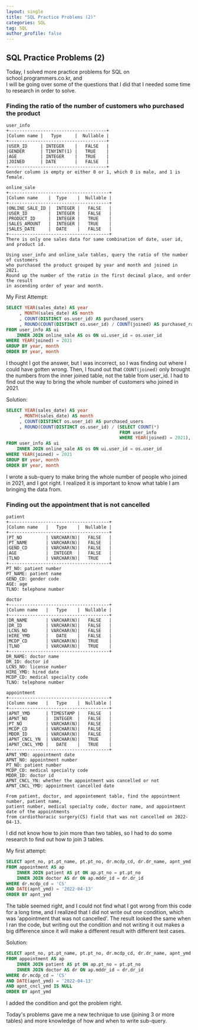 ```yaml
---
layout: single
title: "SQL Practice Problems (2)"
categories: SQL
tag: SQL
author_profile: false
---
```


## SQL Practice Problems (2)

Today, I solved more practice problems for SQL on school.programmers.co.kr, and  
I will be going over some of the questions that I did that I needed some time to research in order to solve.

### Finding the ratio of the number of customers who purchased the product

```
user_info
+-------------------------------------+
|Column name |   Type     |  Nullable |
+-------------------------------------+
|USER_ID     | INTEGER    |   FALSE   |
|GENDER	     | TINYINT(1) |   TRUE    |
|AGE	     | INTEGER    |   TRUE    |
|JOINED	     | DATE       |   FALSE   |
+-------------------------------------+
Gender column is empty or either 0 or 1, which 0 is male, and 1 is female. 

online_sale
+--------------------------------------+
|Column name    |  Type    |  Nullable |
+--------------------------------------+
|ONLINE_SALE_ID |  INTEGER |   FALSE   |
|USER_ID        |  INTEGER |   FALSE   |
|PRODUCT_ID     |  INTEGER |   TRUE    |
|SALES_AMOUNT   |  INTEGER |   TRUE    |
|SALES_DATE     |  DATE    |   FALSE   |
+--------------------------------------+
There is only one sales data for same combination of date, user id, and product id.

Using user_info and online_sale tables, query the ratio of the number of customers
who purchased the product grouped by year and month and joined in 2021.
Round up the number of the ratio in the first decimal place, and order the result
in ascending order of year and month.
```

My First Attempt:
```sql
SELECT YEAR(sales_date) AS year
     , MONTH(sales_date) AS month
     , COUNT(DISTINCT os.user_id) AS purchased_users
     , ROUND(COUNT(DISTINCT os.user_id) / COUNT(joined) AS purchased_ratio
FROM user_info AS ui
    INNER JOIN online_sale AS os ON ui.user_id = os.user_id
WHERE YEAR(joined) = 2021
GROUP BY year, month
ORDER BY year, month
```
I thought I got the answer, but I was incorrect, so I was finding out where I could have gotten wrong. 
Then, I found out that ```COUNT(joined)``` only brought the numbers from the inner joined table, not the table from user_id. 
I had to find out the way to bring the whole number of customers who joined in 2021.

Solution:
```sql
SELECT YEAR(sales_date) AS year
     , MONTH(sales_date) AS month
     , COUNT(DISTINCT os.user_id) AS purchased_users
     , ROUND(COUNT(DISTINCT os.user_id) / (SELECT COUNT(*)
                                           FROM user_info
                                           WHERE YEAR(joined) = 2021), 1) AS purchased_ratio
FROM user_info AS ui
    INNER JOIN online_sale AS os ON ui.user_id = os.user_id
WHERE YEAR(joined) = 2021
GROUP BY year, month
ORDER BY year, month
```
I wrote a sub-query to make bring the whole number of people who joined in 2021, and I got right. 
I realized it is important to know what table I am bringing the data from.

### Finding out the appointment that is not cancelled

```
patient
+--------------------------------------+
|Column name   |   Type    |  Nullable |
+--------------------------------------+
|PT_NO         | VARCHAR(N)|   FALSE   |
|PT_NAME       | VARCHAR(N)|   FALSE   |
|GEND_CD       | VARCHAR(N)|   FALSE   |
|AGE           |  INTEGER  |   FALSE   |
|TLNO          | VARCHAR(N)|   TRUE    |
+--------------------------------------+
PT_NO: patient number
PT_NAME: patient name
GEND_CD: gender code
AGE: age
TLNO: telephone number

doctor
+--------------------------------------+
|Column name   |   Type    |  Nullable |
+--------------------------------------+
|DR_NAME       | VARCHAR(N)|   FALSE   |
|DR_ID         | VARCHAR(N)|   FALSE   |
|LCNS_NO       | VARCHAR(N)|   FALSE   |
|HIRE_YMD      |   DATE    |   FALSE   |
|MCDP_CD       | VARCHAR(N)|   TRUE    |
|TLNO          | VARCHAR(N)|   TRUE    |
+--------------------------------------+
DR_NAME: doctor name
DR_ID: doctor id
LCNS_NO: license number
HIRE_YMD: hired date
MCDP_CD: medical specialty code
TLNO: telephone number

appointment
+--------------------------------------+
|Column name   |   Type    |  Nullable |
+--------------------------------------+
|APNT_YMD      | TIMESTAMP |   FALSE   |
|APNT_NO       |  INTEGER  |   FALSE   |
|PT_NO         | VARCHAR(N)|   FALSE   |
|MCDP_CD       | VARCHAR(N)|   FALSE   |
|MDDR_ID       | VARCHAR(N)|   FALSE   |
|APNT_CNCL_YN  | VARCHAR(N)|   TRUE    |
|APNT_CNCL_YMD |   DATE    |   TRUE    |
+--------------------------------------+
APNT_YMD: appointment date
APNT_NO: appointment number
PT_NO: patient number
MCDP_CD: medical specialty code
MDDR_ID: doctor id
APNT_CNCL_YN: whether the appointment was cancelled or not
APNT_CNCL_YMD: appointment cancelled date

From patient, doctor, and appointement table, find the appointment number, patient name,
patient number, medical specialty code, doctor name, and appointment date of the appointments
from cardiothoracic surgery(CS) field that was not cancelled on 2022-04-13.
```

I did not know how to join more than two tables, so I had to do some research to find out how to join 3 tables. 

My first attempt:
```sql
SELECT apnt_no, pt.pt_name, pt.pt_no, dr.mcdp_cd, dr.dr_name, apnt_ymd
FROM appointment AS ap
    INNER JOIN patient AS pt ON ap.pt_no = pt.pt_no
    INNER JOIN doctor AS dr ON ap.mddr_id = dr.dr_id
WHERE dr.mcdp_cd = 'CS'
AND DATE(apnt_ymd) = '2022-04-13'
ORDER BY apnt_ymd
```
The table seemed right, and I could not find what I got wrong from this code for a long time, 
and I realized that I did not write out one condition, which was 'appointment that was not cancelled'. 
The result looked the same when I ran the code, but writing out the condition and not writing it out makes a big difference 
since it will make a different result with different test cases.

Solution:
```sql
SELECT apnt_no, pt.pt_name, pt.pt_no, dr.mcdp_cd, dr.dr_name, apnt_ymd
FROM appointment AS ap
    INNER JOIN patient AS pt ON ap.pt_no = pt.pt_no
    INNER JOIN doctor AS dr ON ap.mddr_id = dr.dr_id
WHERE dr.mcdp_cd = 'CS'
AND DATE(apnt_ymd) = '2022-04-13'
AND apnt_cncl_ymd IS NULL
ORDER BY apnt_ymd
```
I added the condition and got the problem right.

Today's problems gave me a new technique to use (joining 3 or more tables) and more knowledge of 
how and when to write sub-query.